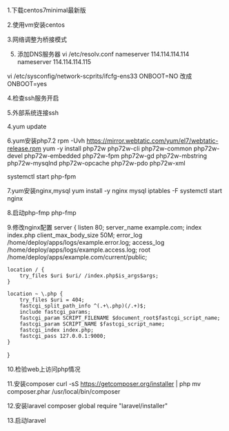 1.下载centos7minimal最新版

2.使用vm安装centos

3.网络调整为桥接模式

5. 添加DNS服务器
vi /etc/resolv.conf
nameserver 114.114.114.114
nameserver 114.114.114.115

vi /etc/sysconfig/network-scprits/ifcfg-ens33
ONBOOT=NO 改成 ONBOOT=yes

4.检查ssh服务开启

5.外部系统连接ssh

4.yum update

6.yum安装php7.2
rpm -Uvh https://mirror.webtatic.com/yum/el7/webtatic-release.rpm
yum -y install php72w php72w-cli php72w-common php72w-devel php72w-embedded php72w-fpm php72w-gd php72w-mbstring php72w-mysqlnd php72w-opcache php72w-pdo php72w-xml

systemctl start php-fpm

7.yum安装nginx,mysql
yum install -y nginx mysql
iptables -F
systemctl start nginx

8.启动php-fmp
php-fmp

9.修改nginx配置
server {
    listen 80;
    server_name example.com;
    index index.php
    client_max_body_size 50M;
    error_log /home/deploy/apps/logs/example.error.log;
    access_log /home/deploy/apps/logs/example.access.log;
    root /home/deploy/apps/example.com/current/public;

    location / {
        try_files $uri $uri/ /index.php$is_args$args;
    }

    location ~ \.php {
        try_files $uri = 404;
        fastcgi_split_path_info ^(.+\.php)(/.+)$;
        include fastcgi_params;
        fastcgi_param SCRIPT_FILENAME $document_root$fastcgi_script_name;
        fastcgi_param SCRIPT_NAME $fastcgi_script_name;
        fastcgi_index index.php;
        fastcgi_pass 127.0.0.1:9000;
    }
}

10.检验web上访问php情况

11.安装composer
curl -sS https://getcomposer.org/installer | php
mv composer.phar /usr/local/bin/composer


12.安装laravel
composer global require "laravel/installer"

13.启动laravel
